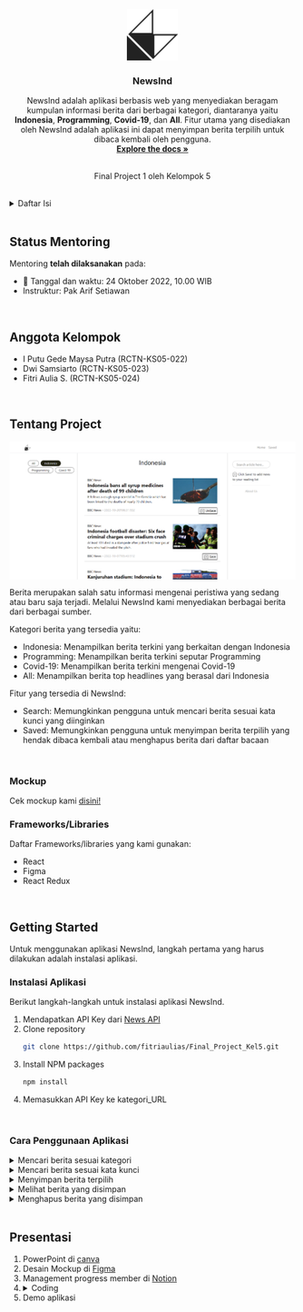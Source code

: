 <!-- PROJECT LOGO -->
<div align="center">
  <a href="https://github.com/fitriaulias/Final_Project_Kel5/tree/main/final-project-1">
    <img src="src/assets/icon-navbar.png" alt="Logo" width="90" height="90">
  </a>

  <h3 align="center">NewsInd</h3>

  <p align="center">
    NewsInd adalah aplikasi berbasis web yang menyediakan beragam kumpulan informasi berita dari berbagai kategori, diantaranya yaitu <strong>Indonesia</strong>, <strong>Programming</strong>, <strong>Covid-19</strong>, dan <strong>All</strong>. Fitur utama yang disediakan oleh NewsInd adalah aplikasi ini dapat menyimpan berita terpilih untuk dibaca kembali oleh pengguna.
    <br />
    <a href="https://github.com/fitriaulias/Final_Project_Kel5/tree/main/final-project-1"><strong>Explore the docs »</strong></a>
    <br />
    <br />
    <p>Final Project 1 oleh Kelompok 5</p>
  </p>
</div>

<br/>

<!-- TABLE OF CONTENTS -->
<details>
  <summary>Daftar Isi</summary>
  <ol>
    <li>
      <a href="#status-mentoring">Status Mentoring</a>
    </li>
    <li>
      <a href="#siapakah-kami">Anggota Kelompok</a>
    </li>
    <li>
      <a href="#tentang-project">Tentang Project</a>
      <ul>
        <li><a href="#framework/libraries">Frameworks/Libraries</a></li>
      </ul>
    </li>
    <li>
      <a href="#getting-started">Getting Started</a>
      <ul>
        <li><a href="#instalasi-aplikasi">Instalasi Aplikasi</a></li>
        <li><a href="#cara-penggunaan-aplikasi">Cara Penggunaan Aplikasi</a></li>
      </ul>
    </li>
    <li><a href="#presentasi">Presentasi</a></li>
  </ol>
</details>

<br/>

<!-- STATUS MENTORING -->
## Status Mentoring 
Mentoring **telah dilaksanakan** pada:
* :date: Tanggal dan waktu: 24 Oktober 2022, 10.00 WIB
* Instruktur: Pak Arif Setiawan

<br/>

<!-- MEMBER GROUP -->
## Anggota Kelompok
* I Putu Gede Maysa Putra (RCTN-KS05-022)
* Dwi Samsiarto (RCTN-KS05-023)
* Fitri Aulia S. (RCTN-KS05-024)

<br/>

<!-- ABOUT THE PROJECT -->
## Tentang Project

<img src="src/assets/tentang-project.png" alt="Logo" align="center">

Berita merupakan salah satu informasi mengenai peristiwa yang sedang atau baru saja terjadi. Melalui NewsInd kami menyediakan berbagai berita dari berbagai sumber.

Kategori berita yang tersedia yaitu:
* Indonesia: Menampilkan berita terkini yang berkaitan dengan Indonesia
* Programming: Menampilkan berita terkini seputar Programming
* Covid-19: Menampilkan berita terkini mengenai Covid-19
* All: Menampilkan berita top headlines yang berasal dari Indonesia

Fitur yang tersedia di NewsInd:
* Search: Memungkinkan pengguna untuk mencari berita sesuai kata kunci yang diinginkan
* Saved: Memungkinkan pengguna untuk menyimpan berita terpilih yang hendak dibaca kembali atau menghapus berita dari daftar bacaan

<br/>

### Mockup
Cek mockup kami [disini!](https://www.figma.com/file/mUE81XMrbLNoT2WwraYSzE/Final-Project-1?node-id=0%3A1)

### Frameworks/Libraries

Daftar Frameworks/libraries yang kami gunakan:

* React
* Figma
* React Redux

<br/>


<!-- GETTING STARTED -->
## Getting Started

Untuk menggunakan aplikasi NewsInd, langkah pertama yang harus dilakukan adalah instalasi aplikasi.


### Instalasi Aplikasi

Berikut langkah-langkah untuk instalasi aplikasi NewsInd.

1. Mendapatkan API Key dari [News API](https://newsapi.org/)
2. Clone repository
   ```sh
   git clone https://github.com/fitriaulias/Final_Project_Kel5.git
   ```
3. Install NPM packages
   ```sh
   npm install
   ```
4. Memasukkan API Key ke kategori_URL

<br/>

### Cara Penggunaan Aplikasi

<details>
    <summary>Mencari berita sesuai kategori</summary>
    <img src="src/assets/2-memilih-kategori.png" alt="Categories">
    <p>Klik kategori di sidebar sebelah kiri sesuai dengan kategori yang Anda inginkan. Contoh jika Anda ingin melihat berita mengenai Indonesia, maka Anda hanya perlu menekan tombol Indonesia.
    </p>
</details>
<details>
    <summary>Mencari berita sesuai kata kunci</summary>
    <img src="src/assets/3-search.png" alt="Search">
    <p>Untuk mencari berita melalui fitur search, Anda hanya perlu mengetik kata kunci sesuai dengan berita yang Anda cari. Contoh jika Anda ingin mencari berita mengenai React maka ketikkan React dan tekan enter.
    </p>
</details>
<details>
    <summary>Menyimpan berita terpilih</summary>
    <img src="src/assets/4-menyimpan-berita.png" alt="Save">
    <p>Untuk menyimpan berita yang hendak Anda baca kembali, tekan tombol Save yang terletak di bagian bawah deskripsi berita.
    </p>
</details>
<details>
    <summary>Melihat berita yang disimpan</summary>
    <img src="src/assets/5-melihat-berita-yang-disimpan.png" alt="Saved">
    <p>Semua berita yang telah Anda simpan tersimpan di halaman Saved. Untuk membuka kembali berita tersebut Anda hanya perlu menekan tombol Saved di bagian navigasi.
    </p>
</details>
<details>
    <summary>Menghapus berita yang disimpan</summary>
    <img src="src/assets/6-menghapus-berita-disimpan.png" alt="Unsave">
    <p>Untuk menghapus berita yang telah Anda simpan, cukup tekan tombol UnSave dan berita akan terhapus dari library saved Anda.
    </p>
</details>

<br/>

## Presentasi
1. PowerPoint di [canva](https://www.canva.com/design/DAFPxBMLz8g/yP8sko9_iKgDhuUdJZU-Sg/view?utm_content=DAFPxBMLz8g&utm_campaign=designshare&utm_medium=link2&utm_source=sharebutton)
2. Desain Mockup di [Figma](https://www.figma.com/file/mUE81XMrbLNoT2WwraYSzE/Final-Project-1?node-id=0%3A1)
3. Management progress member di [Notion](https://www.notion.so/Final-Project-1-f6a9aa83ccd148219bbf4e36fe946307) 
4. <details>
    <summary>Coding</summary>
    <ol type="1">
        <li>Store</li>
        <li>Layout</li>
        <li>Indonesia</li>
        <li>All</li>
        <li>About Us</li>
        <li>Reducer</li>
        <li>Covid-19</li>
        <li>Programming</li>
        <li>Save feature</li>
        <li>Search feature</li>
    </ol>
    </details>
5. Demo aplikasi

<br/>




